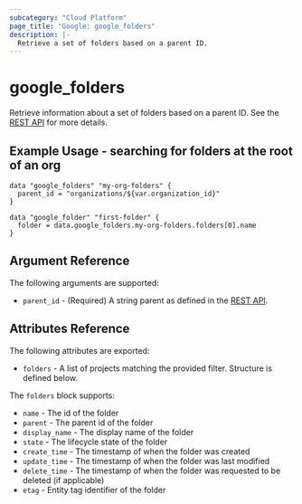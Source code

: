 ```yaml
---
subcategory: "Cloud Platform"
page_title: "Google: google_folders"
description: |-
  Retrieve a set of folders based on a parent ID.
---
```


# google\_folders

Retrieve information about a set of folders based on a parent ID. See the
[REST API](https://cloud.google.com/resource-manager/reference/rest/v3/folders/list)
for more details.

## Example Usage - searching for folders at the root of an org

```hcl
data "google_folders" "my-org-folders" {
  parent_id = "organizations/${var.organization_id}"
}

data "google_folder" "first-folder" {
  folder = data.google_folders.my-org-folders.folders[0].name
}
```

## Argument Reference

The following arguments are supported:

* `parent_id` - (Required) A string parent as defined in the [REST API](https://cloud.google.com/resource-manager/reference/rest/v3/folders/list#query-parameters).


## Attributes Reference

The following attributes are exported:

* `folders` - A list of projects matching the provided filter. Structure is defined below.

The `folders` block supports:

* `name` - The id of the folder
* `parent` - The parent id of the folder
* `display_name` - The display name of the folder
* `state` - The lifecycle state of the folder
* `create_time` - The timestamp of when the folder was created
* `update_time` - The timestamp of when the folder was last modified
* `delete_time` - The timestamp of when the folder was requested to be deleted (if applicable)
* `etag` - Entity tag identifier of the folder

